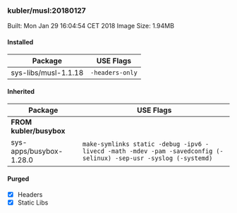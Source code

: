 ### kubler/musl:20180127

Built: Mon Jan 29 16:04:54 CET 2018
Image Size: 1.94MB

#### Installed
Package | USE Flags
--------|----------
sys-libs/musl-1.1.18 | `-headers-only`
#### Inherited
Package | USE Flags
--------|----------
**FROM kubler/busybox** |
sys-apps/busybox-1.28.0 | `make-symlinks static -debug -ipv6 -livecd -math -mdev -pam -savedconfig (-selinux) -sep-usr -syslog (-systemd)`

#### Purged
- [x] Headers
- [x] Static Libs

